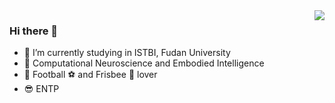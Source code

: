 <img align="right" src="https://github-readme-stats.vercel.app/api?username=Star-UU-Wang&show_icons=true&icon_color=CE1D2D&text_color=718096&bg_color=ffffff&hide_title=true" />

### Hi there 👋

- 🔭 I’m currently studying in ISTBI, Fudan University
- 🧠 Computational Neuroscience and Embodied Intelligence
- 🏃 Football ⚽️ and Frisbee 🥏 lover
- 😎 ENTP

<!--
**Star-UU-Wang/Star-UU-Wang** is a ✨ _special_ ✨ repository because its `README.md` (this file) appears on your GitHub profile.

Here are some ideas to get you started:

- 🔭 I’m currently working on ...
- 🌱 I’m currently learning ...
- 👯 I’m looking to collaborate on ...
- 🤔 I’m looking for help with ...
- 💬 Ask me about ...
- 📫 How to reach me: ...
- 😄 Pronouns: ...
- ⚡ Fun fact: ...
-->

